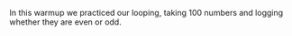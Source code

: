 In this warmup we practiced our looping, taking 100 numbers and logging whether they are even or odd.
